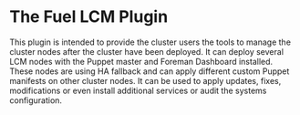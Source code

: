 # The Fuel LCM Plugin

This plugin is intended to provide the cluster users the tools to manage the cluster nodes after the cluster have been deployed. It can deploy several LCM nodes with the Puppet master and Foreman Dashboard installed.
These nodes are using HA fallback and can apply different custom Puppet
manifests on other cluster nodes. It can be used to apply updates, fixes,
modifications or even install additional services or audit the systems
configuration.
